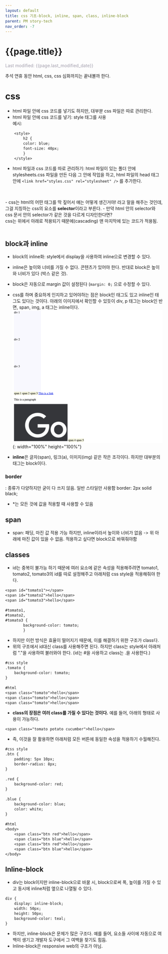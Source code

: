 ```yaml
---
layout: default
title: css 기초-block, inline, span, class, inline-block
parent: PM story-tech
nav_order: -7
---
```

# {{page.title}}
<span style = "color: #A39FAD">Last modified: {{page.last_modified_date}}</span>


추석 연휴 동안 html, css, css 심화까지는 끝내볼까 한다. 

# css
- html 파일 안에 css 코드를 넣기도 하지만, 대부분 css 파일은 따로 관리한다.
- html 파일 안에 css 코드를 넣기: style 태그를 사용<br>
   예시:

```
	<style>
		h2 {
		color: blue;
		font-size: 40px;
		}
	</style>
```

- html 파일과 css 코드를 따로 관리하기: html 파일이 있는 폴더 안에 stylesheets.css 파일을 만든 다음 그 안에 작업을 하고, html 파일의 head 태그 안에 ```<link href="styles.css" rel="stylesheet" />``` 를 추가한다.
<br>
<br>
- css는 html의 어떤 태그를 딱 짚어서 얘는 어떻게 생긴거야! 라고 말을 해주는 것인데, 그걸 지칭하는 css의 요소를 <b>selector</b>이라고 부른다.
- 만약 html 안의 selector와 css 문서 안의 selector가 같은 것을 다르게 디자인한다면?<br>css는 위에서 아래로 적용되기 때문에(cascading) 맨 마지막에 있는 코드가 적용됨.
  <br>
  <br>



##  block과 inline
- block의 inline화: style에서 display을 사용하여 inline으로 변경할 수 있다.
- inline은 높이와 너비를 가질 수 없다. 콘텐츠가 있어야 한다. 반대로 block은 높이와 너비가 있다 (박스 같은 것).
- block은 자동으로 margin 값이 설정된다 (```margin: 0;``` 으로 수정할 수 있다.
- css를 하며 중요하게 인지하고 있어야하는 점은 block인 태그도 있고 inline인 태그도 있다는 것이다. 아래의 이미지에서 확인할 수 있듯이 div, p 태그는 block인 반면, span, img, a 태그는 inline이다.
  ![a 태그 안의 href의 모습](../../assets/images/posts/20220911_difference-between-block-and-inline.png){: width="100%" height="100%"}

- <b>inline</b>은 글자(span), 링크(a), 이미지(img) 같은 작은 조각이다. 하지만 대부분의 태그는 block이다. 


### border
: 종류가 다양하지만 굳이 다 쓰지 않음. 일반 스타일만 사용함
border: 2px solid black;
- \*는 모든 것에 값을 적용할 때 사용할 수 있음


## span
- span: 패딩, 마진 값 적용 가능 하지만, inline이라서 높이와 너비가 없음 -> 위 아래에 마진 값이 있을 수 없음. 적용하고 싶다면 block으로 바꿔줘야함


## classes
- id는 중복이 불가능 하기 때문에 여러 요소에 같은 속성을 적용해주려면 tomato1, tomato2, tomato3의 id를 따로 설정해주고 아래처럼 css style을 적용해줘야 한다.

```
<span id="tomato1"></span>
<span id="tomato2">hello</span>
<span id="tomato3">hello</span>

#tomato1,
#tomato2,
#tomato3 {
		background-color: tomato;
		}
```

- 하지만 이런 방식은 효율이 떨어지기 때문에, 이를 해결하기 위한 구조가 class다.
- 위의 구조에서 id대신 class를 사용해주면 된다. 하지만 class는 style에서 아래처럼 "."을 사용하여 불러와야 한다. (id는 \#을 사용하고 class는 .을 사용한다.)

```
#css style
.tomato {
	background-color: tomato;
}

#html
<span class="tomato">hello</span>
<span class="tomato">hello</span>
<span class="tomato">hello</span>

```

- <b>class의 장점은 여러 class를 가질 수 있다는 것이다.</b> 예를 들어, 아래의 형태로 사용이 가능하다.

```
<span class="tomato potato cucumber">hello</span>
```

- 즉, 이것을 잘 활용하면 아래처럼 모든 버튼에 동일한 속성을 적용하기 수월해진다.

```
#css style
.btn {
	padding: 5px 10px;
	border-radius: 8px;
}

.red {
	background-color: red;
}

.blue {
	background-color: blue;
	color: white;
}

#html
<body>
	<span class="btn red">hello</span>
	<span class="btn blue">hello</span>
	<span class="btn red">hello</span>
	<span class="btn blue">hello</span>
</body>
```


## Inline-block
- div는 block이지만 inline-block으로 바꿀 시, block으로써 폭, 높이를 가질 수 있고 동시에 inline처럼 옆으로 나열될 수 있다.

```
div {
	display: inline-block;
	width: 50px;
	height: 50px;
	background-color: teal;
}
```

- 하지만, inline-block은 문제가 많은 구조다. 예를 들어, 요소들 사이에 자동으로 여백이 생기고 개발자 도구에서 그 여백을  찾기도 힘듬. 
- Inline-block은 responsive web의 구조가 아님.


